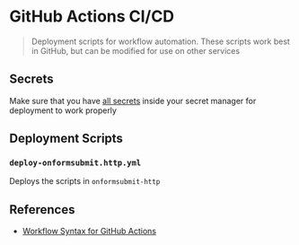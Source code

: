 # GitHub Actions CI/CD

> Deployment scripts for workflow automation. These scripts work best in GitHub, but can be modified for use on other services

## Secrets

Make sure that you have [all secrets](../../docs/SECRETS.md) inside your secret manager for deployment to work properly

## Deployment Scripts

### `deploy-onformsubmit.http.yml`

Deploys the scripts in `onformsubmit-http`

## References

- [Workflow Syntax for GitHub Actions](https://docs.github.com/en/actions/reference/workflow-syntax-for-github-actions)
